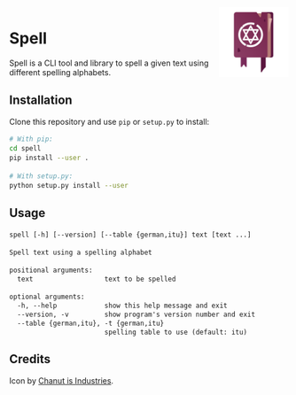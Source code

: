 <img align="right" width="25%" src="./icon.svg" alt="spellbook icon"/>

# Spell

Spell is a CLI tool and library to spell a given text using different spelling alphabets.

## Installation

Clone this repository and use `pip` or `setup.py` to install:

```sh
# With pip:
cd spell
pip install --user .

# With setup.py:
python setup.py install --user
```

## Usage

```
spell [-h] [--version] [--table {german,itu}] text [text ...]

Spell text using a spelling alphabet

positional arguments:
  text                  text to be spelled

optional arguments:
  -h, --help            show this help message and exit
  --version, -v         show program's version number and exit
  --table {german,itu}, -t {german,itu}
                        spelling table to use (default: itu)

```

## Credits

Icon by [Chanut is Industries](https://www.iconfinder.com/Chanut-is).
